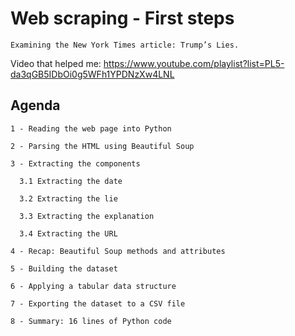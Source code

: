 # Web scraping - First steps

    Examining the New York Times article: Trump’s Lies. 
    
Video that helped me: https://www.youtube.com/playlist?list=PL5-da3qGB5IDbOi0g5WFh1YPDNzXw4LNL

## Agenda
    
    1 - Reading the web page into Python
    
    2 - Parsing the HTML using Beautiful Soup
    
    3 - Extracting the components 
    
      3.1 Extracting the date
    
      3.2 Extracting the lie
    
      3.3 Extracting the explanation
    
      3.4 Extracting the URL
    
    4 - Recap: Beautiful Soup methods and attributes
    
    5 - Building the dataset
    
    6 - Applying a tabular data structure
    
    7 - Exporting the dataset to a CSV file
    
    8 - Summary: 16 lines of Python code
